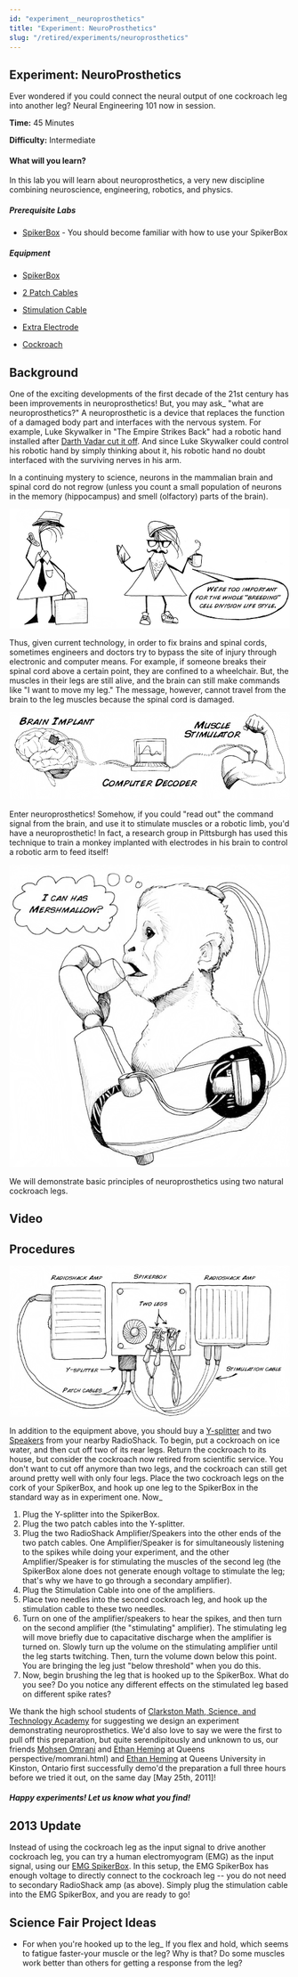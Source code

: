 ```yaml
---
id: "experiment__neuroprosthetics"
title: "Experiment: NeuroProsthetics"
slug: "/retired/experiments/neuroprosthetics"
---
```


## Experiment: NeuroProsthetics


Ever wondered if you could connect the neural output of one cockroach leg into
another leg? Neural Engineering 101 now in session.

**Time:**  45 Minutes

**Difficulty:**   Intermediate

#### What will you learn?

In this lab you will learn about neuroprosthetics, a very new discipline
combining neuroscience, engineering, robotics, and physics.

##### Prerequisite Labs

* [SpikerBox](spikerbox) - You should become familiar with how to use your SpikerBox

##### Equipment

* [SpikerBox](https://backyardbrains.com/products/spikerbox)

* [2 Patch Cables](https://backyardbrains.com/products/laptopcable)

* [Stimulation Cable](https://backyardbrains.com/products/stimulationcable)

* [Extra Electrode](https://backyardbrains.com/products/recordingelectrode)

* [Cockroach](https://backyardbrains.com/products/cockroaches)

## Background

One of the exciting developments of the first decade of the 21st century has
been improvements in neuroprosthetics! But, you may ask_ "what are
neuroprosthetics?" A neuroprosthetic is a device that replaces the function of
a damaged body part and interfaces with the nervous system. For example, Luke
Skywalker in "The Empire Strikes Back" had a robotic hand installed after
[Darth Vadar cut it off](https://www.youtube.com/watch?v=C-DeI3ohVbY). And
since Luke Skywalker could control his robotic hand by simply thinking about
it, his robotic hand no doubt interfaced with the surviving nerves in his arm.

In a continuing mystery to science, neurons in the mammalian brain and spinal
cord do not regrow (unless you count a small population of neurons in the
memory (hippocampus) and smell (olfactory) parts of the brain).

[ ![](./img/Exp9_hipsterneurons.jpeg)](./img/Exp9_hipsterneurons.jpeg)

Thus, given current technology, in order to fix brains and spinal cords,
sometimes engineers and doctors try to bypass the site of injury through
electronic and computer means. For example, if someone breaks their spinal
cord above a certain point, they are confined to a wheelchair. But, the
muscles in their legs are still alive, and the brain can still make commands
like "I want to move my leg." The message, however, cannot travel from the
brain to the leg muscles because the spinal cord is damaged.

[ ![](./img/Exp9_fig2.jpeg)](./img/Exp9_fig2.jpeg)

Enter neuroprosthetics! Somehow, if you could "read out" the command signal
from the brain, and use it to stimulate muscles or a robotic limb, you'd have
a neuroprosthetic! In fact, a research group in Pittsburgh has used this
technique to train a monkey implanted with electrodes in his brain to control
a robotic arm to feed itself!

[ ![](./img/Exp9_monkey.jpeg)](./img/Exp9_monkey.jpeg)

We will demonstrate basic principles of neuroprosthetics using two natural
cockroach legs.

## Video

## Procedures

[ ![](./img/Exp9_setup.jpeg)](./img/Exp9_setup.jpeg)

In addition to the equipment above, you should buy a
[Y-splitter](https://www.radioshack.com/product/index.jsp?productId=2103422)
and two
[Speakers](https://www.radioshack.com/product/index.jsp?productId=2062620) from
your nearby RadioShack. To begin, put a cockroach on ice water, and then cut
off two of its rear legs. Return the cockroach to its house, but consider the
cockroach now retired from scientific service. You don't want to cut off
anymore than two legs, and the cockroach can still get around pretty well with
only four legs. Place the two cockroach legs on the cork of your SpikerBox,
and hook up one leg to the SpikerBox in the standard way as in experiment one.
Now_

  1. Plug the Y-splitter into the SpikerBox. 
  2. Plug the two patch cables into the Y-splitter. 
  3. Plug the two RadioShack Amplifier/Speakers into the other ends of the two patch cables. One Amplifier/Speaker is for simultaneously listening to the spikes while doing your experiment, and the other Amplifier/Speaker is for stimulating the muscles of the second leg (the SpikerBox alone does not generate enough voltage to stimulate the leg; that's why we have to go through a secondary amplifier). 
  4. Plug the Stimulation Cable into one of the amplifiers. 
  5. Place two needles into the second cockroach leg, and hook up the stimulation cable to these two needles. 
  6. Turn on one of the amplifier/speakers to hear the spikes, and then turn on the second amplifier (the "stimulating" amplifier). The stimulating leg will move briefly due to capacitative discharge when the amplifier is turned on. Slowly turn up the volume on the stimulating amplifier until the leg starts twitching. Then, turn the volume down below this point. You are bringing the leg just "below threshold" when you do this. 
  7. Now, begin brushing the leg that is hooked up to the SpikerBox. What do you see? Do you notice any different effects on the stimulated leg based on different spike rates? 

We thank the high school students of [Clarkston Math, Science, and Technology Academy](https://www.clarkston.k12.mi.us/education/components/scrapbook/default.php?sectionid=1119)
for suggesting we design an experiment demonstrating neuroprosthetics. We'd
also love to say we were the first to pull off this preparation, but quite
serendipitously and unknown to us, our friends [Mohsen Omrani](https://www.queensu.ca/sgs/forstudents/stories/students-perspective/momrani.html) and [Ethan Heming](https://limb.biomed.queensu.ca/lab_members/lab_members.htm) at Queens
perspective/momrani.html) and [Ethan Heming](https://limb.biomed.queensu.ca/lab_members/lab_members.htm) at Queens
University in Kinston, Ontario first successfully demo'd the preparation a
full three hours before we tried it out, on the same day [May 25th, 2011]!

##### Happy experiments! Let us know what you find!

## 2013 Update

Instead of using the cockroach leg as the input signal to drive another
cockroach leg, you can try a human electromyogram (EMG) as the input signal,
using our [EMG SpikerBox](https://backyardbrains.com/products/emgspikerboxkit). In this
setup, the EMG SpikerBox has enough voltage to directly connect to the
cockroach leg -- you do not need to secondary RadioShack amp (as above).
Simply plug the stimulation cable into the EMG SpikerBox, and you are ready to
go!

## Science Fair Project Ideas

* For when you're hooked up to the leg_ If you flex and hold, which seems to fatigue faster-your muscle or the leg? Why is that? Do some muscles work better than others for getting a response from the leg?

